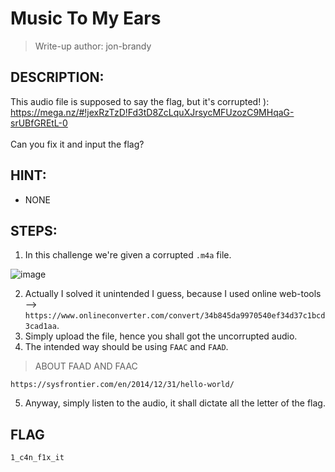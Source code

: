 # Music To My Ears
> Write-up author: jon-brandy
## DESCRIPTION:
This audio file is supposed to say the flag, but it's corrupted! ): <br> https://mega.nz/#!jexRzTzD!Fd3tD8ZcLquXJrsycMFUzozC9MHqaG-srUBfGREtL-0 <br /> <br />Can you fix it and input the flag? <br>
## HINT:
- NONE
## STEPS:
1. In this challenge we're given a corrupted `.m4a` file.

![image](https://github.com/Bread-Yolk/ctflearnwu/assets/70703371/81eb961f-dbb0-4f01-afe6-ea47df73663d)


2. Actually I solved it unintended I guess, because I used online web-tools --> `https://www.onlineconverter.com/convert/34b845da9970540ef34d37c1bcd3cad1aa`.
3. Simply upload the file, hence you shall got the uncorrupted audio.
4. The intended way should be using `FAAC` and `FAAD`.

> ABOUT FAAD AND FAAC

```
https://sysfrontier.com/en/2014/12/31/hello-world/
```

5. Anyway, simply listen to the audio, it shall dictate all the letter of the flag.

## FLAG

```
1_c4n_f1x_it
```
